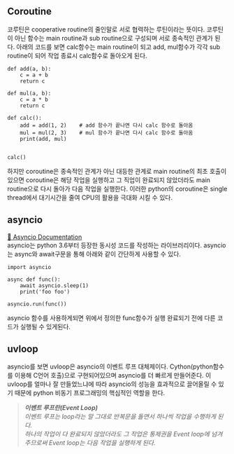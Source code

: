 ## Coroutine
코루틴은 cooperative routine의 줄인말로 서로 협력하는 루틴이라는 뜻이다. 코루틴이 아닌 함수는 main routine과 sub routine으로 구성되며 서로 종속적인 관계가 된다. 아래의 코드를 보면 calc함수는 main routine이 되고 add, mul함수가 각각 sub routine이 되어 작업 종료시 calc함수로 돌아오게 된다.
```
def add(a, b):
    c = a + b 
    return c
    
def mul(a, b):
	c = a * b
    return c
	
def calc():
    add = add(1, 2)    # add 함수가 끝나면 다시 calc 함수로 돌아옴
 	mul = mul(2, 3)    # mul 함수가 끝나면 다시 calc 함수로 돌아옴
    print(add, mul)
    
    
calc()
```

하지만 coroutine은 종속적인 관계가 아닌 대등한 관계로 main routine의 최초 호출이 있으면 coroutine은 해당 작업을 실행하고 그 직업이 완료되지 않았더라도 main routine으로 다시 돌아가 다음 작업을 실행한다. 이러한 python의 coroutine은 single thread에서 대기시간을 줄여 CPU의 활용을 극대화 시킬 수 있다. 
  

## asyncio
[📂 Asyncio Documentation](https://docs.python.org/ko/3.8/library/asyncio.html)    
asyncio는 python 3.6부터 등장한 동시성 코드를 작성하는 라이브러리이다. asyncio는 async와 await구문을 통해 아래와 같이 간단하게 사용할 수 있다. 

```
import asyncio

async def func():
	await asyncio.sleep(1)
    print('foo foo')

asyncio.run(func())

```
asyncio 함수를 사용하게되면 위에서 정의한 func함수가 실행 완료되기 전에 다른 코드가 실행될 수 있게된다.

## uvloop
asyncio를 보면 uvloop은 asyncio의 이벤트 루프 대체제이다. Cython(python함수를 이용해 C언어 호출)으로 구현되어있으며 asyncio를 더 빠르게 만들어준다. 이 uvloop를 얼마나 잘 만들었느냐에 따라 asyncio의 성능을 효과적으로 끌어올릴 수 있기 때문에 python 비동기 프로그래밍의 핵심적인 역할을 한다.

> _**이벤트 루프란(Event Loop)**_    
> _이벤트 루프는 loop라는 말 그대로 반복문을 돌면서 하나씩 작업을 수행하게 된다.   
> 하나의 작업이 다 완료되지 않았더라도 그 작업은 통제권을 Event loop에 넘겨주므로써 Event loop는 다음 작업을 실행하게 된다._
